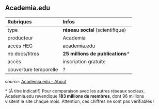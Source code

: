 ## Academia.edu

| Rubriques | Infos |
| :-------- | :---- |
| type | **réseau social** (scientifique) |
| producteur | Academia |
| accès HEG | academia.edu |
| nb docs/titres | **25 millions de publications**\* |
| accès | inscription gratuite |
| couverture temporelle | ? |

*source*: [Academia.edu - About](https://www.academia.edu/about)   

\* [À titre indicatif] Pour comparaison avec les autres réseaux sociaux, Academia.edu revendique **183 millions de membres**, dont 96 millions visitent le site chaque mois. Attention, ces chiffres ne sont pas vérifiables !   
